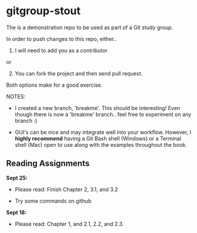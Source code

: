 gitgroup-stout
==============

The is a demonstration repo to be used as part of a Git study group.

In order to push changes to this repo, either..

1) I will need to add you as a contributor

 or

2) You can fork the project and then send pull request.

Both options make for a good exercise.

NOTES:

- I created a new branch, 'breakme'. This should be interesting!
  Even though there is now a 'breakme' branch.. feel free to experiment on any branch :)

- GUI's can be nice and may integrate well into your workflow. However, I __highly recommend__
  having a Git Bash shell (Windows) or a Terminal shell (Mac) open to use along with the
  examples throughout the book.

Reading Assignments
-------------------


__Sept 25:__
 
- Please read: Finish Chapter 2, 3.1, and 3.2
 
- Try some commands on github

__Sept 18:__
 
- Please read: Chapter 1, and 2.1, 2.2, and 2.3.
